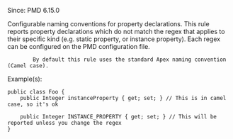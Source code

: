 Since: PMD 6.15.0

Configurable naming conventions for property declarations. This rule reports
            property declarations which do not match the regex that applies to their
            specific kind (e.g. static property, or instance property). Each regex can be configured on the PMD configuration file.

            By default this rule uses the standard Apex naming convention (Camel case).

Example(s):
```
public class Foo {
    public Integer instanceProperty { get; set; } // This is in camel case, so it's ok

    public Integer INSTANCE_PROPERTY { get; set; } // This will be reported unless you change the regex
}
```
